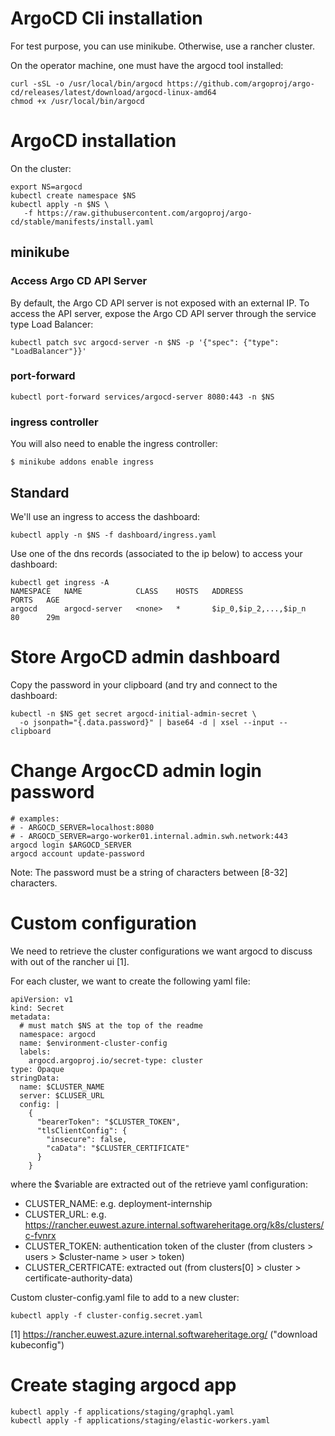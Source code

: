 # ArgoCD Cli installation

For test purpose, you can use minikube. Otherwise, use a rancher cluster.

On the operator machine, one must have the argocd tool installed:
```
curl -sSL -o /usr/local/bin/argocd https://github.com/argoproj/argo-cd/releases/latest/download/argocd-linux-amd64
chmod +x /usr/local/bin/argocd
```

# ArgoCD installation

On the cluster:
```
export NS=argocd
kubectl create namespace $NS
kubectl apply -n $NS \
   -f https://raw.githubusercontent.com/argoproj/argo-cd/stable/manifests/install.yaml
```

## minikube

### Access Argo CD API Server

By default, the Argo CD API server is not exposed with an external IP. To access the API
server, expose the Argo CD API server through the service type Load Balancer:

```
kubectl patch svc argocd-server -n $NS -p '{"spec": {"type": "LoadBalancer"}}'
```

### port-forward

```
kubectl port-forward services/argocd-server 8080:443 -n $NS
```

### ingress controller

You will also need to enable the ingress controller:
```
$ minikube addons enable ingress
```

## Standard

We'll use an ingress to access the dashboard:
```
kubectl apply -n $NS -f dashboard/ingress.yaml
```

Use one of the dns records (associated to the ip below) to access your dashboard:
```
kubectl get ingress -A
NAMESPACE   NAME            CLASS    HOSTS   ADDRESS                       PORTS   AGE
argocd      argocd-server   <none>   *       $ip_0,$ip_2,...,$ip_n   80      29m
```

# Store ArgoCD admin dashboard

Copy the password in your clipboard (and try and connect to the dashboard:
```
kubectl -n $NS get secret argocd-initial-admin-secret \
  -o jsonpath="{.data.password}" | base64 -d | xsel --input --clipboard
```

# Change ArgocCD admin login password

```
# examples:
# - ARGOCD_SERVER=localhost:8080
# - ARGOCD_SERVER=argo-worker01.internal.admin.swh.network:443
argocd login $ARGOCD_SERVER
argocd account update-password
```

Note:
The password must be a string of characters between [8-32] characters.

# Custom configuration

We need to retrieve the cluster configurations we want argocd to discuss with out of the
rancher ui [1].

For each cluster, we want to create the following yaml file:

```
apiVersion: v1
kind: Secret
metadata:
  # must match $NS at the top of the readme
  namespace: argocd
  name: $environment-cluster-config
  labels:
    argocd.argoproj.io/secret-type: cluster
type: Opaque
stringData:
  name: $CLUSTER_NAME
  server: $CLUSER_URL
  config: |
    {
      "bearerToken": "$CLUSTER_TOKEN",
      "tlsClientConfig": {
        "insecure": false,
        "caData": "$CLUSTER_CERTIFICATE"
      }
    }

```

where the $variable are extracted out of the retrieve yaml configuration:
- CLUSTER_NAME: e.g. deployment-internship
- CLUSTER_URL: e.g. https://rancher.euwest.azure.internal.softwareheritage.org/k8s/clusters/c-fvnrx
- CLUSTER_TOKEN: authentication token of the cluster (from clusters > users >
  $cluster-name > user > token)
- CLUSTER_CERTFICATE: extracted out (from clusters[0] > cluster >
  certificate-authority-data)


Custom cluster-config.yaml file to add to a new cluster:

```
kubectl apply -f cluster-config.secret.yaml
```

[1] https://rancher.euwest.azure.internal.softwareheritage.org/ ("download kubeconfig")

# Create staging argocd app

```
kubectl apply -f applications/staging/graphql.yaml
kubectl apply -f applications/staging/elastic-workers.yaml
```

